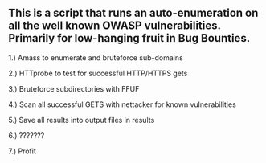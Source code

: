 ## This is a script that runs an auto-enumeration on all the well known OWASP vulnerabilities. Primarily for low-hanging fruit in Bug Bounties. 

1.) Amass to enumerate and bruteforce sub-domains                                                                                                                         
                                                                                                                                                                                                                                                                                                                
2.) HTTprobe to test for successful HTTP/HTTPS gets                                                                                                                                                                                                                                                                           
                                                                                                                                                                                                                                                                                                                                                                                                                                                                        
3.) Bruteforce subdirectories with FFUF                                                                                                                                                                                                                                                                          
                                                                                                                                                                                                                                                                                                                                                                                                               
4.) Scan all successful GETS with nettacker for known vulnerabilities                                                                                                                                                                                                                                                       
                                                                                                                                                                                                                                                                                                                                                                         
5.) Save all results into output files in results                                                                                                                                                                                                                                    
                                                                                                                                                                                                                                                                                                                                                                                                               
6.) ???????                                                                                                                                                                                                                                                       
                                                                                                                                                                                                                                                                                                                                                                         
7.) Profit                                                                                                                                                                                                                                                       
                                                                                                                                                                                                                                                                                                                                                                                                                                  
